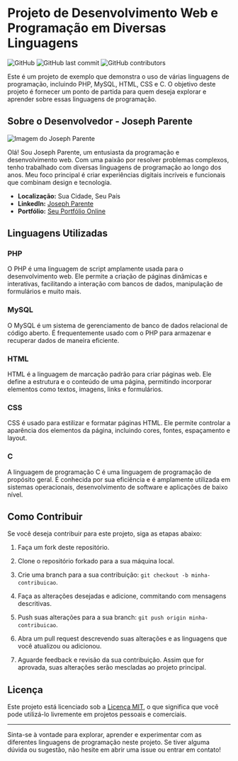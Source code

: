 # Projeto de Desenvolvimento Web e Programação em Diversas Linguagens

![GitHub](https://img.shields.io/github/license/seu-usuario/seu-repositorio)
![GitHub last commit](https://img.shields.io/github/last-commit/seu-usuario/seu-repositorio)
![GitHub contributors](https://img.shields.io/github/contributors/seu-usuario/seu-repositorio)

Este é um projeto de exemplo que demonstra o uso de várias linguagens de programação, incluindo PHP, MySQL, HTML, CSS e C. O objetivo deste projeto é fornecer um ponto de partida para quem deseja explorar e aprender sobre essas linguagens de programação.

## Sobre o Desenvolvedor - Joseph Parente

![Imagem do Joseph Parente](url-da-sua-imagem.jpg)

Olá! Sou Joseph Parente, um entusiasta da programação e desenvolvimento web. Com uma paixão por resolver problemas complexos, tenho trabalhado com diversas linguagens de programação ao longo dos anos. Meu foco principal é criar experiências digitais incríveis e funcionais que combinam design e tecnologia.

- **Localização:** Sua Cidade, Seu País
- **LinkedIn:** [Joseph Parente](https://www.linkedin.com/in/seu-perfil-linkedin)
- **Portfólio:** [Seu Portfólio Online](https://www.seu-site-de-portfolio.com)

## Linguagens Utilizadas

### PHP

O PHP é uma linguagem de script amplamente usada para o desenvolvimento web. Ele permite a criação de páginas dinâmicas e interativas, facilitando a interação com bancos de dados, manipulação de formulários e muito mais.

### MySQL

O MySQL é um sistema de gerenciamento de banco de dados relacional de código aberto. É frequentemente usado com o PHP para armazenar e recuperar dados de maneira eficiente.

### HTML

HTML é a linguagem de marcação padrão para criar páginas web. Ele define a estrutura e o conteúdo de uma página, permitindo incorporar elementos como textos, imagens, links e formulários.

### CSS

CSS é usado para estilizar e formatar páginas HTML. Ele permite controlar a aparência dos elementos da página, incluindo cores, fontes, espaçamento e layout.

### C

A linguagem de programação C é uma linguagem de programação de propósito geral. É conhecida por sua eficiência e é amplamente utilizada em sistemas operacionais, desenvolvimento de software e aplicações de baixo nível.

## Como Contribuir

Se você deseja contribuir para este projeto, siga as etapas abaixo:

1. Faça um fork deste repositório.

2. Clone o repositório forkado para a sua máquina local.

3. Crie uma branch para a sua contribuição: `git checkout -b minha-contribuicao`.

4. Faça as alterações desejadas e adicione, commitando com mensagens descritivas.

5. Push suas alterações para a sua branch: `git push origin minha-contribuicao`.

6. Abra um pull request descrevendo suas alterações e as linguagens que você atualizou ou adicionou.

7. Aguarde feedback e revisão da sua contribuição. Assim que for aprovada, suas alterações serão mescladas ao projeto principal.

## Licença

Este projeto está licenciado sob a [Licença MIT](LICENSE), o que significa que você pode utilizá-lo livremente em projetos pessoais e comerciais.

---

Sinta-se à vontade para explorar, aprender e experimentar com as diferentes linguagens de programação neste projeto. Se tiver alguma dúvida ou sugestão, não hesite em abrir uma issue ou entrar em contato!
